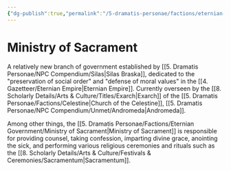 ```yaml
---
{"dg-publish":true,"permalink":"/5-dramatis-personae/factions/eternian-government/ministry-of-sacrament/","noteIcon":""}
---
```


# Ministry of Sacrament

A relatively new branch of government established by [[5. Dramatis Personae/NPC Compendium/Silas\|Silas Braska]], dedicated to the "preservation of social order" and "defense of moral values" in the [[4. Gazetteer/Eternian Empire\|Eternian Empire]]. Currently overseen by the [[8. Scholarly Details/Arts & Culture/Titles/Exarch\|Exarch]] of the [[5. Dramatis Personae/Factions/Celestine\|Church of the Celestine]], [[5. Dramatis Personae/NPC Compendium/Unmet/Andromeda\|Andromeda]]. 

Among other things, the [[5. Dramatis Personae/Factions/Eternian Government/Ministry of Sacrament\|Ministry of Sacrament]] is responsible for providing counsel, taking confession, imparting divine grace, anointing the sick, and performing various religious ceremonies and rituals such as the [[8. Scholarly Details/Arts & Culture/Festivals & Ceremonies/Sacramentum\|Sacramentum]]. 